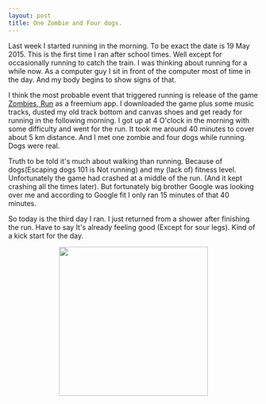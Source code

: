 ```yaml
---
layout: post
title: One Zombie and Four dogs.
---
```



  Last week I started running in the morning. To be exact the date is 19 May 2015. This is the first time I ran after school times. Well except for  occasionally running to catch the train. I was thinking about running for a while now. As a computer guy I sit in front of the computer most of time in the day. And  my body begins to show signs of that.

  I think the most probable event that triggered running is release of the game [Zombies, Run](https://play.google.com/store/apps/details?id=com.sixtostart.zombiesrunclient) as a freemium app. I downloaded the game plus some music tracks, dusted my old track bottom and canvas shoes and get ready for running in the following morning. I got up at 4 O'clock in the morning with some difficulty and went for the run. It took me around 40 minutes to cover about 5 km distance. And I met one zombie and four dogs while running. Dogs were real.

  Truth to be told it's much about walking than running. Because of dogs(Escaping dogs 101 is Not running) and my (lack of) fitness level. Unfortunately the game had crashed at a middle of the run. (And it kept crashing all the times later). But fortunately big brother Google was looking over me and according to Google fit I only ran 15 minutes of that 40 minutes.
  
  So today is the third day I ran. I just returned from a shower after finishing the run. Have to say It's already feeling good (Except for sour legs). Kind of a kick start for the day.

  <div align="center"><img src="{{ site.baseurl }}/assets/google-fit.png" style="width: 300px;"></div>
